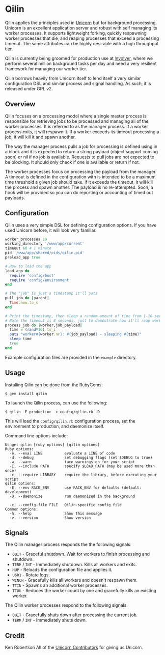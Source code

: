 Qilin
=====

Qilin applies the principles used in [Unicorn](http://unicorn.bogomips.org/) but for background processing.  Unicorn is an excellent application server and robust with self managing its worker processes.  It supports lightweight forking, quickly respawning worker processes that die, and reaping processes that exceed a processing timeout.  The same attributes can be highly desirable with a high throughput tier.

Qilin is currently being groomed for production use at [Involver](http://involver.com/), where we perform several million background tasks per day and need a very resilient framework for managing our worker tier.

Qilin borrows heavily from Unicorn itself to lend itself a very similar configuration DSL and similar process and signal handling.  As such, it is released under GPL v2.

Overview
--------

Qilin focuses on a processing model where a single master process is responsible for retrieving jobs to be processed and managing all of the worker processes.  It is referred to as the manager process.  If a worker process exits, it will respawn it.  If a worker exceeds its timeout processing a job, it will kill it and spawn another.

The way the manager process pulls a job for processing is defined using in a block and it is expected to return a string payload (object support coming soon) or nil if no job is available.  Requests to pull jobs are not expected to be blocking.  It should only check if one is available or return if not.

The worker processes focus on processing the payload from the manager.  A timeout is defined in the configuration with is intended to be a maximum time threshold a given job should take.  If it exceeds the timeout, it will kill the process and spawn another.  The payload is no re-attempted.  Soon, a hook will be provided so you can do reporting or accounting of timed out payloads.

Configuration
-------------

Qilin uses a very simple DSL for defining configuration options.  If you have used Unicorn before, it will look very familiar.

``` ruby
worker_processes 10
working_directory '/www/app/current'
timeout 60 # 1 minute
pid '/www/app/shared/pids/qilin.pid'
preload_app true

# How to load the app
load_app do
  require 'config/boot'
  require 'config/environment'
end

# The "job" is just a timestamp it'll puts
pull_job do |parent|
  Time.now.to_s
end

# Print the timestamp, then sleep a random amount of time from 1-10 seconds.
# Note the timeout is 8 seconds, just to demostrate how it'll reap workers
process_job do |worker,job_payload|
  time = (rand*10).to_i
  puts "worker#{worker.nr}: #{job_payload} - sleeping #{time}"
  sleep time
  true
end
```

Example configuration files are provided in the `example` directory.

Usage
-----

Installing Qilin can be done from the RubyGems:

    $ gem install qilin

To launch the Qilin process, can use the following:

    $ qilin -E production -c config/qilin.rb -D

This will load the `config/qilin.rb` configuration process, set the environment to production, and daemonize itself.

Command line options include:

```
Usage: qilin [ruby options] [qilin options]
Ruby options:
  -e, --eval LINE          evaluate a LINE of code
  -d, --debug              set debugging flags (set $DEBUG to true)
  -w, --warn               turn warnings on for your script
  -I, --include PATH       specify $LOAD_PATH (may be used more than once)
  -r, --require LIBRARY    require the library, before executing your script
qilin options:
  -E, --env RACK_ENV       use RACK_ENV for defaults (default: development)
  -D, --daemonize          run daemonized in the background

  -c, --config-file FILE   Qilin-specific config file
Common options:
  -h, --help               Show this message
  -v, --version            Show version
```

Signals
-------

The Qilin manager process responds the the following signals:

* `QUIT` - Graceful shutdown.  Wait for workers to finish processing and shutdown.
* `TERM` / `INT` - Immediately shutdown.  Kills all workers and exits.
* `HUP` - Reloads the configuration file and applies it.
* `USR1` - Rotate logs.
* `WINCH` - Gracefully kills all workers and doesn't respawn them.
* `TTIN` - Spawns an additional worker processes.
* `TTOU` - Reduces the worker count by one and gracefully kills an existing worker.

The Qilin worker processes respond to the following signals:

* `QUIT` - Gracefully shuts down after processing the current job.
* `TERM` / `INT` - Immediately shuts down.

Credit
------

Ken Robertson
All of the [Unicorn Contributors](http://unicorn.bogomips.org/CONTRIBUTORS.html) for giving us Unicorn.
